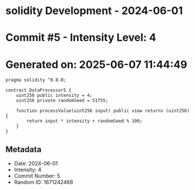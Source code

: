 ﻿# solidity Development - 2024-06-01
# Commit #5 - Intensity Level: 4
# Generated on: 2025-06-07 11:44:49
```solidity
pragma solidity ^0.8.0;

contract DataProcessor5 {
    uint256 public intensity = 4;
    uint256 private randomSeed = 51755;

    function processValue(uint256 input) public view returns (uint256) {
        return input * intensity + randomSeed % 100;
    }
}
```
## Metadata
- Date: 2024-06-01
- Intensity: 4
- Commit Number: 5
- Random ID: 1671242468
